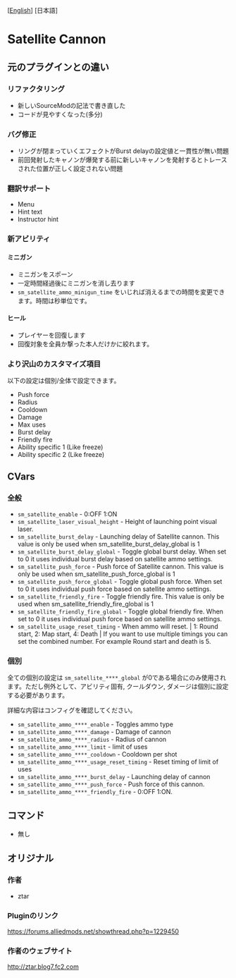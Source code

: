 [[English](/README.md)] [日本語]

# Satellite Cannon

## 元のプラグインとの違い

### リファクタリング

- 新しいSourceModの記法で書き直した
- コードが見やすくなった(多分)

### バグ修正

- リングが閉まっていくエフェクトがBurst delayの設定値と一貫性が無い問題
- 前回発射したキャノンが爆発する前に新しいキャノンを発射するとトレースされた位置が正しく設定されない問題


### 翻訳サポート

- Menu
- Hint text
- Instructor hint

### 新アビリティ

#### ミニガン

- ミニガンをスポーン
- 一定時間経過後にミニガンを消し去ります
- `sm_satellite_ammo_minigun_time` をいじれば消えるまでの時間を変更できます。時間は秒単位です。

#### ヒール

- プレイヤーを回復します
- 回復対象を全員か撃った本人だけかに絞れます。


### より沢山のカスタマイズ項目

以下の設定は個別/全体で設定できます。

- Push force
- Radius
- Cooldown
- Damage
- Max uses
- Burst delay
- Friendly fire
- Ability specific 1 (Like freeze)
- Ability specific 2 (Like freeze)

## CVars

### 全般

- `sm_satellite_enable` - 0:OFF 1:ON
- `sm_satellite_laser_visual_height` - Height of launching point visual laser.
- `sm_satellite_burst_delay` - Launching delay of Satellite cannon. This value is only be used when sm_satellite_burst_delay_global is 1
- `sm_satellite_burst_delay_global` - Toggle global burst delay. When set to 0 it uses individual burst delay based on satellite ammo settings.
- `sm_satellite_push_force` - Push force of Satellite cannon. This value is only be used when sm_satellite_push_force_global is 1
- `sm_satellite_push_force_global` - Toggle global push force. When set to 0 it uses individual push force based on satellite ammo settings.
- `sm_satellite_friendly_fire` - Toggle friendly fire. This value is only be used when sm_satellite_friendly_fire_global is 1
- `sm_satellite_friendly_fire_global` - Toggle global friendly fire. When set to 0 it uses individual push force based on satellite ammo settings.
- `sm_satellite_usage_reset_timing` - When ammo will reset. | 1: Round start, 2: Map start, 4: Death | If you want to use multiple timings you can set the combined number. For example Round start and death is 5.

### 個別

全ての個別の設定は `sm_satellite_****_global` が0である場合にのみ使用されます。ただし例外として、アビリティ固有, クールダウン, ダメージは個別に設定する必要があります。

詳細な内容はコンフィグを確認してください。

- `sm_satellite_ammo_****_enable` - Toggles ammo type
- `sm_satellite_ammo_****_damage` - Damage of cannon
- `sm_satellite_ammo_****_radius` - Radius of cannon
- `sm_satellite_ammo_****_limit` - limit of uses
- `sm_satellite_ammo_****_cooldown` - Cooldown per shot
- `sm_satellite_ammo_****_usage_reset_timing` - Reset timing of limit of uses
- `sm_satellite_ammo_****_burst_delay` - Launching delay of cannon
- `sm_satellite_ammo_****_push_force` - Push force of this cannon.
- `sm_satellite_ammo_****_friendly_fire` - 0:OFF 1:ON.

## コマンド

- 無し

## オリジナル

### 作者
- ztar

### Pluginのリンク

https://forums.alliedmods.net/showthread.php?p=1229450


### 作者のウェブサイト

http://ztar.blog7.fc2.com